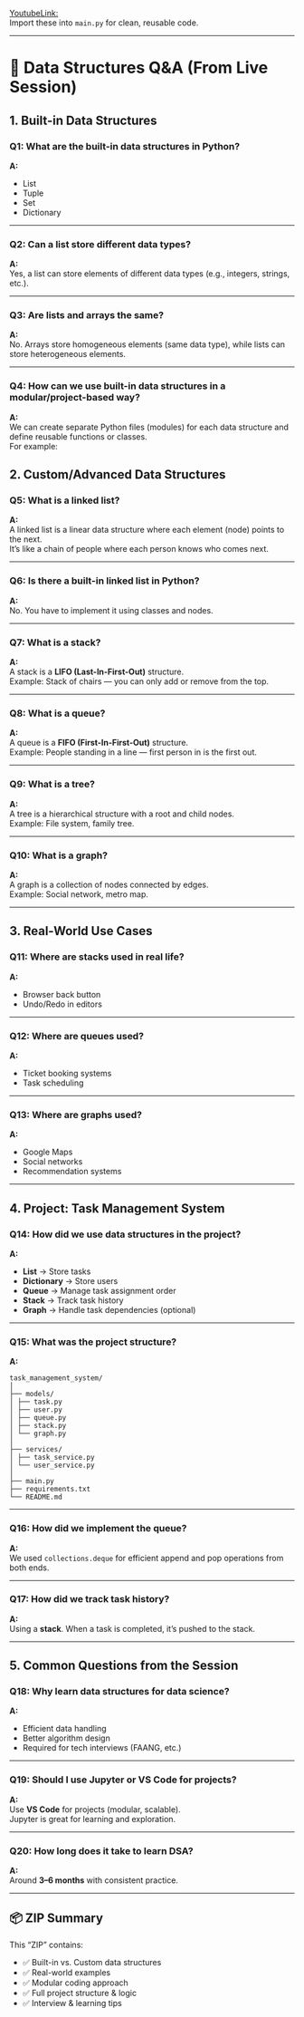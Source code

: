 [YoutubeLink:](https://www.youtube.com/watch?v=AmMuPj-JpIo&list=PLZoTAELRMXVMyIPDZWWLchwOtH3AFZxRw&index=2&t=2040s) </br>
Import these into `main.py` for clean, reusable code.

---

# 📁 Data Structures Q&A (From Live Session)

## 1. Built-in Data Structures

### Q1: What are the built-in data structures in Python?
**A:**
- List  
- Tuple  
- Set  
- Dictionary  

---

### Q2: Can a list store different data types?
**A:**  
Yes, a list can store elements of different data types (e.g., integers, strings, etc.).

---

### Q3: Are lists and arrays the same?
**A:**  
No. Arrays store homogeneous elements (same data type), while lists can store heterogeneous elements.

---

### Q4: How can we use built-in data structures in a modular/project-based way?
**A:**  
We can create separate Python files (modules) for each data structure and define reusable functions or classes.  
For example:

## 2. Custom/Advanced Data Structures

### Q5: What is a linked list?
**A:**  
A linked list is a linear data structure where each element (node) points to the next.  
It’s like a chain of people where each person knows who comes next.

---

### Q6: Is there a built-in linked list in Python?
**A:**  
No. You have to implement it using classes and nodes.

---

### Q7: What is a stack?
**A:**  
A stack is a **LIFO (Last-In-First-Out)** structure.  
Example: Stack of chairs — you can only add or remove from the top.

---

### Q8: What is a queue?
**A:**  
A queue is a **FIFO (First-In-First-Out)** structure.  
Example: People standing in a line — first person in is the first out.

---

### Q9: What is a tree?
**A:**  
A tree is a hierarchical structure with a root and child nodes.  
Example: File system, family tree.

---

### Q10: What is a graph?
**A:**  
A graph is a collection of nodes connected by edges.  
Example: Social network, metro map.

---

## 3. Real-World Use Cases

### Q11: Where are stacks used in real life?
**A:**
- Browser back button  
- Undo/Redo in editors  

---

### Q12: Where are queues used?
**A:**
- Ticket booking systems  
- Task scheduling  

---

### Q13: Where are graphs used?
**A:**
- Google Maps  
- Social networks  
- Recommendation systems  

---

## 4. Project: Task Management System

### Q14: How did we use data structures in the project?
**A:**
- **List** → Store tasks  
- **Dictionary** → Store users  
- **Queue** → Manage task assignment order  
- **Stack** → Track task history  
- **Graph** → Handle task dependencies (optional)

---

### Q15: What was the project structure?
**A:**

```
task_management_system/
│
├── models/
│ ├── task.py
│ ├── user.py
│ ├── queue.py
│ ├── stack.py
│ └── graph.py
│
├── services/
│ ├── task_service.py
│ └── user_service.py
│
├── main.py
├── requirements.txt
└── README.md
```



---

### Q16: How did we implement the queue?
**A:**  
We used `collections.deque` for efficient append and pop operations from both ends.

---

### Q17: How did we track task history?
**A:**  
Using a **stack**. When a task is completed, it’s pushed to the stack.

---

## 5. Common Questions from the Session

### Q18: Why learn data structures for data science?
**A:**
- Efficient data handling  
- Better algorithm design  
- Required for tech interviews (FAANG, etc.)

---

### Q19: Should I use Jupyter or VS Code for projects?
**A:**  
Use **VS Code** for projects (modular, scalable).  
Jupyter is great for learning and exploration.

---

### Q20: How long does it take to learn DSA?
**A:**  
Around **3–6 months** with consistent practice.

---

## 📦 ZIP Summary

This “ZIP” contains:
- ✅ Built-in vs. Custom data structures  
- ✅ Real-world examples  
- ✅ Modular coding approach  
- ✅ Full project structure & logic  
- ✅ Interview & learning tips  
